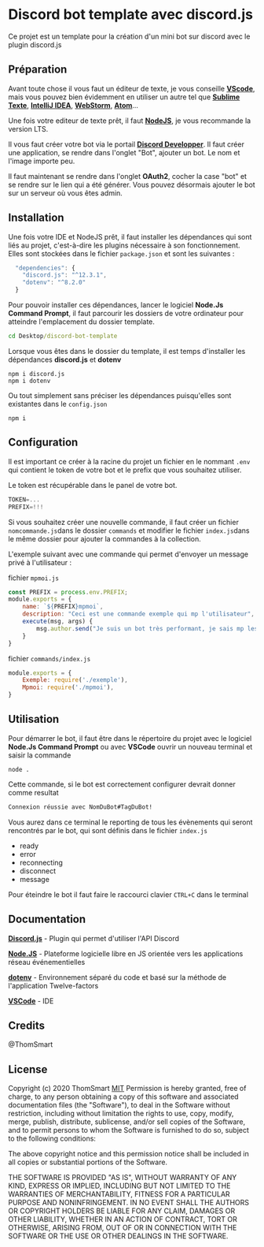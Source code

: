 # Discord bot template avec discord.js

Ce projet est un template pour la création d'un mini bot sur discord avec le plugin discord.js

## Préparation

Avant toute chose il vous faut un éditeur de texte, je vous conseille **[VScode](https://code.visualstudio.com/)**, mais vous pouvez bien évidemment en utiliser un autre tel que **[Sublime Texte](https://www.sublimetext.com/)**, **[IntelliJ IDEA](https://www.jetbrains.com/idea/)**, **[WebStorm](https://www.jetbrains.com/webstorm/)**, **[Atom](https://atom.io/)**... 

Une fois votre editeur de texte prêt, il faut **[NodeJS](https://nodejs.org/en/)**, je vous recommande la version LTS.

Il vous faut créer votre bot via le portail **[Discord Developper](https://discord.com/developers/applications)**. Il faut créer une application, se rendre dans l'onglet "Bot", ajouter un bot. Le nom et l'image importe peu.

Il faut maintenant se rendre dans l'onglet **OAuth2**, cocher la case "bot" et se rendre sur le lien qui a été générer. Vous pouvez désormais ajouter le bot sur un serveur où vous êtes admin.

## Installation

Une fois votre IDE et NodeJS prêt, il faut installer les dépendances qui sont liés au projet, c'est-à-dire les plugins nécessaire à son fonctionnement. Elles sont stockées dans le fichier `package.json` et sont les suivantes :
```js
  "dependencies": {
    "discord.js": "^12.3.1",
    "dotenv": "^8.2.0"
  }
```

Pour pouvoir installer ces dépendances, lancer le logiciel **Node.Js Command Prompt**, il faut parcourir les dossiers de votre ordinateur pour atteindre l'emplacement du dossier template.

```bat
cd Desktop/discord-bot-template
```
Lorsque vous êtes dans le dossier du template, il est temps d'installer les dépendances **discord.js** et **dotenv**
```nodejs
npm i discord.js
npm i dotenv
```
Ou tout simplement sans préciser les dépendances puisqu'elles sont existantes dans le `config.json`
```nodejs
npm i
```


## Configuration
Il est important ce créer à la racine du projet un fichier en le nommant `.env` qui contient le token de votre bot et le prefix que vous souhaitez utiliser. 

Le token est récupérable dans le panel de votre bot.
```js
TOKEN=...
PREFIX=!!!
```

Si vous souhaitez créer une nouvelle commande, il faut créer un fichier `nomcommande.js`dans le dossier `commands` et modifier le fichier `index.js`dans le même dossier pour ajouter la commandes à la collection.

L'exemple suivant avec une commande qui permet d'envoyer un message privé à l'utilisateur :

fichier `mpmoi.js`
```js
const PREFIX = process.env.PREFIX;
module.exports = {
    name: `${PREFIX}mpmoi`,
    description: "Ceci est une commande exemple qui mp l'utilisateur",
    execute(msg, args) {
        msg.author.send("Je suis un bot très performant, je sais mp les utilisateurs !");
    }
}
```
fichier `commands/index.js`
```js
module.exports = {
    Exemple: require('./exemple'),
    Mpmoi: require('./mpmoi'),
}
```

## Utilisation
Pour démarrer le bot, il faut être dans le répertoire du projet avec le logiciel **Node.Js Command Prompt** ou avec **VSCode** ouvrir un nouveau terminal et saisir la commande
```node
node .
```
Cette commande, si le bot est correctement configurer devrait donner comme resultat
```bat
Connexion réussie avec NomDuBot#TagDuBot!
```
Vous aurez dans ce terminal le reporting de tous les évènements qui seront rencontrés par le bot, qui sont définis dans le fichier `index.js`
- ready
- error
- reconnecting
- disconnect
- message


Pour éteindre le bot il faut faire le raccourci clavier `CTRL+C` dans le terminal

## Documentation
**[Discord.js](https://discord.js.org/#/docs/main/stable/general/welcome)** - Plugin qui permet d'utiliser l'API Discord

**[Node.JS](https://nodejs.org/dist/latest-v12.x/docs/api/)** - Plateforme logicielle libre en JS orientée vers les applications réseau événementielles

**[dotenv](https://www.npmjs.com/package/dotenv)** - Environnement séparé du code et basé sur la méthode de l'application Twelve-factors

**[VSCode](https://code.visualstudio.com/docs)** - IDE


## Credits
@ThomSmart


## License
Copyright (c) 2020 ThomSmart
[MIT](https://choosealicense.com/licenses/mit/)
Permission is hereby granted, free of charge, to any person obtaining a copy
of this software and associated documentation files (the "Software"), to deal
in the Software without restriction, including without limitation the rights
to use, copy, modify, merge, publish, distribute, sublicense, and/or sell
copies of the Software, and to permit persons to whom the Software is
furnished to do so, subject to the following conditions:

The above copyright notice and this permission notice shall be included in all
copies or substantial portions of the Software.

THE SOFTWARE IS PROVIDED "AS IS", WITHOUT WARRANTY OF ANY KIND, EXPRESS OR
IMPLIED, INCLUDING BUT NOT LIMITED TO THE WARRANTIES OF MERCHANTABILITY,
FITNESS FOR A PARTICULAR PURPOSE AND NONINFRINGEMENT. IN NO EVENT SHALL THE
AUTHORS OR COPYRIGHT HOLDERS BE LIABLE FOR ANY CLAIM, DAMAGES OR OTHER
LIABILITY, WHETHER IN AN ACTION OF CONTRACT, TORT OR OTHERWISE, ARISING FROM,
OUT OF OR IN CONNECTION WITH THE SOFTWARE OR THE USE OR OTHER DEALINGS IN THE
SOFTWARE.
